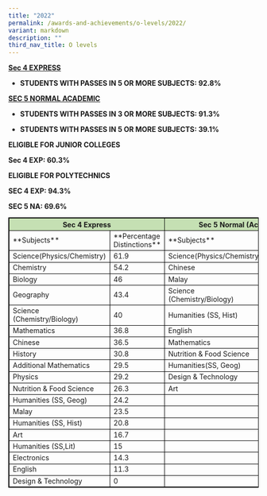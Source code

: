```yaml
---
title: "2022"
permalink: /awards-and-achievements/o-levels/2022/
variant: markdown
description: ""
third_nav_title: O levels
---
```

<strong><u>Sec 4 EXPRESS</u>



* STUDENTS WITH PASSES IN 5 OR MORE SUBJECTS: 92.8%

<strong><u>SEC 5 NORMAL ACADEMIC</u>

* STUDENTS WITH PASSES IN 3 OR MORE SUBJECTS: 91.3%

* STUDENTS WITH PASSES IN 5 OR MORE SUBJECTS: 39.1%

**ELIGIBLE FOR JUNIOR COLLEGES**

Sec 4 EXP: 60.3%



**ELIGIBLE FOR POLYTECHNICS**

SEC 4 EXP: 94.3%

SEC 5 NA: 69.6%

<style type="text/css">  
table, th, td, tr {  
border: 1px solid black;  
font-size:14px;  
}  
  
ol.small {list-style-type: lower-roman;font-size:14px;}  
  
.tg-s7g5{background-color:#C5E0B3; vertical-align:top  
}  
  
p.small{  
\# line-height: 1.0; font-style:italic; font-size: 16px;  
}  
  
  
</style>  
<table style="width:100%">  
<thead>  
<tr>   
<th class="tg-s7g5" colspan="2">Sec 4 Express</th>  
<th class="tg-s7g5" colspan="2">Sec 5 Normal (Academic)</th>  
  
</tr>  
</thead>  
<tbody>  
<tr>  
<td>**Subjects**</td>  
  
<td>**Percentage Distinctions**</td>  
  
<td>**Subjects**</td>  
  
<td>**Percentage Distinctions**</td></tr>
	
<tr>  
<td>Science(Physics/Chemistry)</td>  
<td>61.9</td>
<td>Science(Physics/Chemistry)</td>  
<td>42.9</td>  
</tr> 
	
<tr>  
<td>Chemistry</td>  
<td>54.2</td>
<td>Chinese</td>  
<td>28.6</td>  
</tr>  
	
<tr>  
<td>Biology</td>  
<td>46</td>
<td>Malay</td>  
<td>25</td>  
</tr> 
	
<tr>  
<td>Geography</td>  
<td>43.4</td>
<td>Science (Chemistry/Biology)</td>  
<td>12.5</td>  
</tr> 
	
<tr>  
<td>Science (Chemistry/Biology)</td>  
<td>40</td>
<td>Humanities (SS, Hist)</td>  
<td>5.9</td>  
</tr>
	
<tr>  
<td>Mathematics</td>  
<td>36.8</td>
<td>English</td>  
<td>4.3</td>  
</tr>
	
<tr>  
<td>Chinese</td>  
<td>36.5</td>
<td>Mathematics</td>  
<td>0</td>  
</tr>

	
<tr>  
<td>History</td>  
<td>30.8</td>
<td>Nutrition &amp; Food Science</td>  
<td>0</td>  
</tr>
	
<tr>  
<td>Additional Mathematics</td>  
<td>29.5</td>
<td>Humanities(SS, Geog)</td>  
<td>0</td>  
</tr>
	
<tr>  
<td>Physics</td>  
<td>29.2</td>
<td>Design &amp; Technology</td>  
<td>0</td>  
</tr>
	
<tr>  
<td>Nutrition &amp; Food Science</td>  
<td>26.3</td>
<td>Art</td>  
<td>0</td>  
</tr>
 
<tr>  
<td>Humanities (SS, Geog)</td>  
<td>24.2</td>
	<td> </td>  
<td> </td>
</tr>

<tr>  
<td>Malay</td>  
<td>23.5</td>
	<td> </td>  
<td> </td>
</tr>
	<tr>  
<td>Humanities (SS, Hist)</td>  
<td>20.8</td>
	<td> </td>  
<td> </td>
</tr>

<tr>  
<td>Art</td>  
<td>16.7</td>
	<td> </td>  
<td> </td>
</tr>
	
<tr>  
<td>Humanities (SS,Lit)</td>  
<td>15</td>
	<td> </td>  
<td> </td>
</tr>
	
<tr>  
<td>Electronics</td>  
<td>14.3</td>
	<td> </td>  
<td> </td>
</tr>

	
<tr>  
<td>English</td>  
<td>11.3</td>
	<td> </td>  
<td> </td>
</tr>
	
<tr>  
<td>Design &amp; Technology</td>  
<td>0</td>
	<td> </td>  
<td> </td>
</tr>
</tbody>  
</table></strong></strong>
